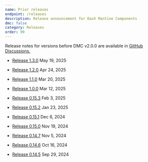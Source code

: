 ```yaml
---
name: Prior releases
endpoint: /releases
description: Release announcement for Dash Mantine Components
dmc: false
category: Releases
order: 99
---
```


Release notes for versions before DMC v2.0.0 are available in [GitHub Discussions.](https://github.com/snehilvj/dash-mantine-components/discussions/categories/releases)

- [Release 1.3.0](https://github.com/snehilvj/dash-mantine-components/discussions/588)  May 19, 2025

- [Release 1.2.0](https://github.com/snehilvj/dash-mantine-components/discussions/572)  Apr 24, 2025

- [Release 1.1.0](https://github.com/snehilvj/dash-mantine-components/discussions/541)  Mar 20, 2025

- [Release 1.0.0](https://github.com/snehilvj/dash-mantine-components/discussions/529)  Mar 12, 2025
- [Release 0.15.3](https://github.com/snehilvj/dash-mantine-components/discussions/503)  Feb 3, 2025
- [Release 0.15.2](https://github.com/snehilvj/dash-mantine-components/discussions/490)  Jan 23, 2025
- [Release 0.15.1](https://github.com/snehilvj/dash-mantine-components/discussions/435)  Dec 6, 2024
- [Release 0.15.0](https://github.com/snehilvj/dash-mantine-components/discussions/415)  Nov 19, 2024
- [Release 0.14.7](https://github.com/snehilvj/dash-mantine-components/discussions/401)  Nov 5, 2024
- [Release 0.14.6](https://github.com/snehilvj/dash-mantine-components/discussions/399)  Oct 16, 2024
- [Release 0.14.5](https://github.com/snehilvj/dash-mantine-components/discussions/398)  Sep 29, 2024